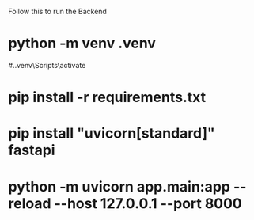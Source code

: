 Follow this to run the Backend 
# python -m venv .venv
#.\.venv\Scripts\activate
# pip install -r requirements.txt
# pip install "uvicorn[standard]" fastapi
# python -m uvicorn app.main:app --reload --host 127.0.0.1 --port 8000

